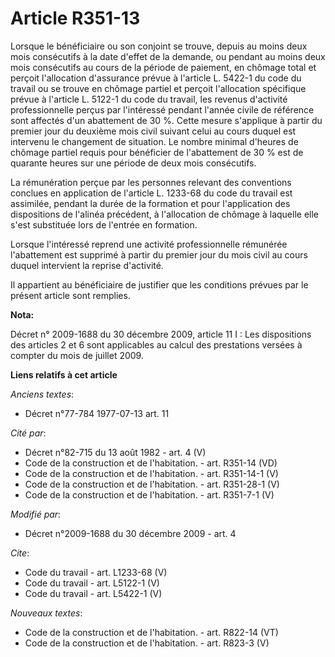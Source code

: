 # Article R351-13

Lorsque le bénéficiaire ou son conjoint se trouve, depuis au moins deux mois consécutifs à la date d'effet de la demande, ou
pendant au moins deux mois consécutifs au cours de la période de paiement, en chômage total et perçoit l'allocation
d'assurance prévue à l'article L. 5422-1 du code du travail ou se trouve en chômage partiel et perçoit l'allocation
spécifique prévue à l'article L. 5122-1 du code du travail, les revenus d'activité professionnelle perçus par l'intéressé
pendant l'année civile de référence sont affectés d'un abattement de 30 %. Cette mesure s'applique à partir du premier jour
du deuxième mois civil suivant celui au cours duquel est intervenu le changement de situation. Le nombre minimal d'heures de
chômage partiel requis pour bénéficier de l'abattement de 30 % est de quarante heures sur une période de deux mois
consécutifs. 

La rémunération perçue par les personnes relevant des conventions conclues en application de l'article L. 1233-68 du code du
travail est assimilée, pendant la durée de la formation et pour l'application des dispositions de l'alinéa précédent, à
l'allocation de chômage à laquelle elle s'est substituée lors de l'entrée en formation. 

Lorsque l'intéressé reprend une activité professionnelle rémunérée l'abattement est supprimé à partir du premier jour du mois
civil au cours duquel intervient la reprise d'activité. 

Il appartient au bénéficiaire de justifier que les conditions prévues par le présent article sont remplies.

**Nota:**

Décret n° 2009-1688 du 30 décembre 2009, article 11 I : Les dispositions des articles 2 et 6 sont applicables au calcul des
prestations versées à compter du mois de juillet 2009.

**Liens relatifs à cet article**

_Anciens textes_:

  - Décret n°77-784 1977-07-13 art. 11

_Cité par_:

  - Décret n°82-715 du 13 août 1982 - art. 4 (V)
  - Code de la construction et de l'habitation. - art. R351-14 (VD)
  - Code de la construction et de l'habitation. - art. R351-14-1 (V)
  - Code de la construction et de l'habitation. - art. R351-28-1 (V)
  - Code de la construction et de l'habitation. - art. R351-7-1 (V)

_Modifié par_:

  - Décret n°2009-1688 du 30 décembre 2009 - art. 4

_Cite_:

  - Code du travail - art. L1233-68 (V)
  - Code du travail - art. L5122-1 (V)
  - Code du travail - art. L5422-1 (V)

_Nouveaux textes_:

  - Code de la construction et de l'habitation. - art. R822-14 (VT)
  - Code de la construction et de l'habitation. - art. R823-3 (V)
